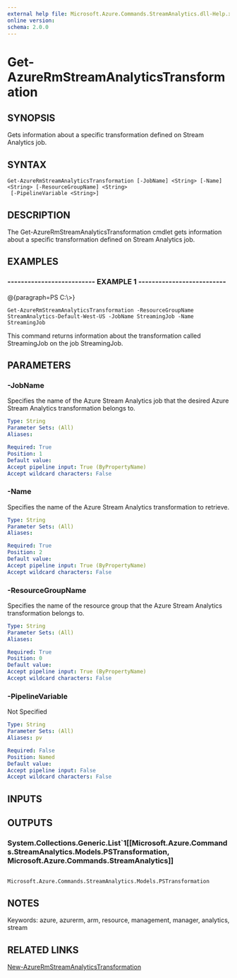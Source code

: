 ```yaml
---
external help file: Microsoft.Azure.Commands.StreamAnalytics.dll-Help.xml
online version: 
schema: 2.0.0
---
```


# Get-AzureRmStreamAnalyticsTransformation
## SYNOPSIS
Gets information about a specific transformation defined on Stream Analytics job.

## SYNTAX

```
Get-AzureRmStreamAnalyticsTransformation [-JobName] <String> [-Name] <String> [-ResourceGroupName] <String>
 [-PipelineVariable <String>]
```

## DESCRIPTION
The Get-AzureRmStreamAnalyticsTransformation cmdlet gets information about a specific transformation defined on Stream Analytics job.

## EXAMPLES

### --------------------------  EXAMPLE 1  --------------------------
@{paragraph=PS C:\\\>}

```
Get-AzureRmStreamAnalyticsTransformation -ResourceGroupName StreamAnalytics-Default-West-US -JobName StreamingJob -Name StreamingJob
```

This command returns information about the transformation called StreamingJob on the job StreamingJob.

## PARAMETERS

### -JobName
Specifies the name of the Azure Stream Analytics job that the desired Azure Stream Analytics transformation belongs to.

```yaml
Type: String
Parameter Sets: (All)
Aliases: 

Required: True
Position: 1
Default value: 
Accept pipeline input: True (ByPropertyName)
Accept wildcard characters: False
```

### -Name
Specifies the name of the Azure Stream Analytics transformation to retrieve.

```yaml
Type: String
Parameter Sets: (All)
Aliases: 

Required: True
Position: 2
Default value: 
Accept pipeline input: True (ByPropertyName)
Accept wildcard characters: False
```

### -ResourceGroupName
Specifies the name of the resource group that the Azure Stream Analytics transformation belongs to.

```yaml
Type: String
Parameter Sets: (All)
Aliases: 

Required: True
Position: 0
Default value: 
Accept pipeline input: True (ByPropertyName)
Accept wildcard characters: False
```

### -PipelineVariable
Not Specified

```yaml
Type: String
Parameter Sets: (All)
Aliases: pv

Required: False
Position: Named
Default value: 
Accept pipeline input: False
Accept wildcard characters: False
```

## INPUTS

## OUTPUTS

### System.Collections.Generic.List`1[[Microsoft.Azure.Commands.StreamAnalytics.Models.PSTransformation, Microsoft.Azure.Commands.StreamAnalytics]]
            Microsoft.Azure.Commands.StreamAnalytics.Models.PSTransformation

## NOTES
Keywords: azure, azurerm, arm, resource, management, manager, analytics, stream

## RELATED LINKS

[New-AzureRmStreamAnalyticsTransformation]()

